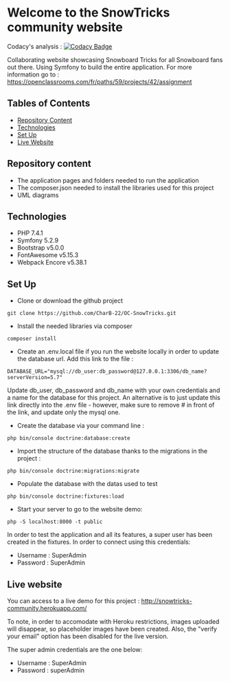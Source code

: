 # Welcome to the SnowTricks community website

Codacy's analysis : [![Codacy Badge](https://api.codacy.com/project/badge/Grade/7528ea2e702546bfb2cb53cc6bfdfb9e)](https://app.codacy.com/gh/CharB-22/OC-SnowTricks?utm_source=github.com&utm_medium=referral&utm_content=CharB-22/OC-SnowTricks&utm_campaign=Badge_Grade_Settings)

Collaborating website showcasing Snowboard Tricks for all Snowboard fans out there. Using Symfony to build the entire application. For more information go to : https://openclassrooms.com/fr/paths/59/projects/42/assignment

## Tables of Contents
  * [Repository Content](#repository-content)
  * [Technologies](#technologies)
  * [Set Up](#set-up)
  * [Live Website](#live-website)

## Repository content
  * The application pages and folders needed to run the application
  * The composer.json needed to install the libraries used for this project
  * UML diagrams

## Technologies
  * PHP 7.4.1
  * Symfony 5.2.9
  * Bootstrap v5.0.0
  * FontAwesome v5.15.3
  * Webpack Encore v5.38.1

## Set Up
  * Clone or download the github project
  ```
  git clone https://github.com/CharB-22/OC-SnowTricks.git
  ```
  * Install the needed libraries via composer
  ```
  composer install
  ```
  * Create an .env.local file if you run the website locally in order to update the database url. Add this link to the file :
  ```
  DATABASE_URL="mysql://db_user:db_password@127.0.0.1:3306/db_name?serverVersion=5.7"
  ```
  Update db_user, db_password and db_name with your own credentials and a name for the database for this project.
  An alternative is to just update this link directly into the .env file - however, make sure to remove # in front of the link, and update only the mysql one.

  * Create the database via your command line :
  ```
  php bin/console doctrine:database:create
  ```
  * Import the structure of the database thanks to the migrations in the project :
  ```
  php bin/console doctrine:migrations:migrate
  ```
  * Populate the database with the datas used to test
  ```
  php bin/console doctrine:fixtures:load
  ```
  * Start your server to go to the website demo:
  ```
  php -S localhost:8000 -t public
  ```

In order to test the application and all its features, a super user has been created in the fixtures. In order to connect using this credentials:
  * Username : SuperAdmin
  * Password : SuperAdmin

## Live website

You can access to a live demo for this project :
http://snowtricks-community.herokuapp.com/

To note, in order to accomodate with Heroku restrictions, images uploaded will disappear, so placeholder images have been created.
Also, the "verify your email" option has been disabled for the live version.

The super admin credentials are the one below:
* Username : SuperAdmin
* Password : superAdmin
